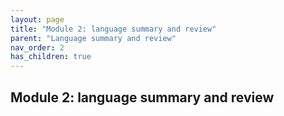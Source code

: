 ```yaml
---
layout: page
title: "Module 2: language summary and review"
parent: "Language summary and review"
nav_order: 2
has_children: true
---
```




## Module 2: language summary and review
